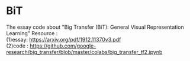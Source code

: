 # BiT
The essay code about "Big Transfer (BiT): General Visual Representation Learning"
Resource :   
(1)essay: https://arxiv.org/pdf/1912.11370v3.pdf  
(2)code : https://github.com/google-research/big_transfer/blob/master/colabs/big_transfer_tf2.ipynb
